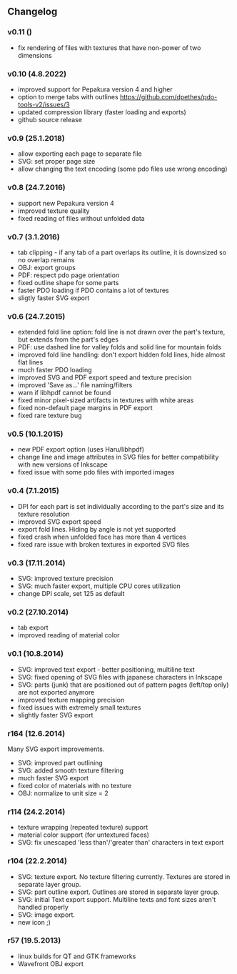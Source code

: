 ## Changelog

### v0.11 ()

* fix rendering of files with textures that have non-power of two dimensions

### v0.10 (4.8.2022)

* improved support for Pepakura version 4 and higher
* option to merge tabs with outlines https://github.com/dpethes/pdo-tools-v2/issues/3
* updated compression library (faster loading and exports)
* github source release

### v0.9 (25.1.2018)

* allow exporting each page to separate file
* SVG: set proper page size
* allow changing the text encoding (some pdo files use wrong encoding)

### v0.8 (24.7.2016)

* support new Pepakura version 4
* improved texture quality
* fixed reading of files without unfolded data

### v0.7 (3.1.2016)

* tab clipping - if any tab of a part overlaps its outline, it is downsized so no overlap remains
* OBJ: export groups
* PDF: respect pdo page orientation
* fixed outline shape for some parts
* faster PDO loading if PDO contains a lot of textures
* sligtly faster SVG export

### v0.6 (24.7.2015)

* extended fold line option: fold line is not drawn over the part's texture, but extends from the part's edges
* PDF: use dashed line for valley folds and solid line for mountain folds
* improved fold line handling: don't export hidden fold lines, hide almost flat lines
* much faster PDO loading
* improved SVG and PDF export speed and texture precision
* improved 'Save as...' file naming/filters
* warn if libhpdf cannot be found
* fixed minor pixel-sized artifacts in textures with white areas
* fixed non-default page margins in PDF export
* fixed rare texture bug

### v0.5 (10.1.2015)

* new PDF export option (uses Haru/libhpdf)
* change line and image attributes in SVG files for better compatibility with new versions of Inkscape
* fixed issue with some pdo files with imported images

### v0.4 (7.1.2015)

* DPI for each part is set individually according to the part's size and its texture resolution
* improved SVG export speed
* export fold lines. Hiding by angle is not yet supported
* fixed crash when unfolded face has more than 4 vertices
* fixed rare issue with broken textures in exported SVG files

### v0.3 (17.11.2014)

* SVG: improved texture precision
* SVG: much faster export, multiple CPU cores utilization
* change DPI scale, set 125 as default

### v0.2 (27.10.2014)

* tab export
* improved reading of material color

### v0.1 (10.8.2014)

* SVG: improved text export - better positioning, multiline text
* SVG: fixed opening of SVG files with japanese characters in Inkscape
* SVG: parts (junk) that are positioned out of pattern pages (left/top only) are not exported anymore
* improved texture mapping precision
* fixed issues with extremely small textures
* slightly faster SVG export

### r164 (12.6.2014)
Many SVG export improvements.

* SVG: improved part outlining
* SVG: added smooth texture filtering
* much faster SVG export
* fixed color of materials with no texture
* OBJ: normalize to unit size = 2

### r114 (24.2.2014)

* texture wrapping (repeated texture) support
* material color support (for untextured faces)
* SVG: fix unescaped 'less than'/'greater than' characters in text export

### r104 (22.2.2014)

* SVG: texture export. No texture filtering currently. Textures are stored in separate layer group.
* SVG: part outline export. Outlines are stored in separate layer group.
* SVG: initial Text export support. Multiline texts and font sizes aren't handled properly
* SVG: image export.
* new icon ;)

### r57 (19.5.2013)

* linux builds for QT and GTK frameworks
* Wavefront OBJ export
